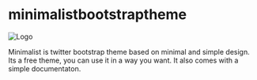 # minimalistbootstraptheme 

![Logo](http://i.imgur.com/kp9jzQX.jpg)

Minimalist is twitter bootstrap theme based on minimal and simple design. Its a free theme, you can use it in a way you want. It also comes with a simple documentaton.
